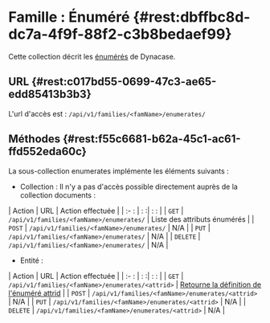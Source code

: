 # Famille : Énuméré {#rest:dbffbc8d-dc7a-4f9f-88f2-c3b8bedaef99}

Cette collection décrit les [énumérés][doc_enum] de Dynacase. 

## URL {#rest:c017bd55-0699-47c3-ae65-edd85413b3b3}

L'url d'accès est : `/api/v1/families/<famName>/enumerates/`

## Méthodes {#rest:f55c6681-b62a-45c1-ac61-ffd552eda60c}

La sous-collection enumerates implémente les éléments suivants :

* Collection : Il n'y a pas d'accès possible directement auprès de la collection documents :

| Action   | URL                                               | Action effectuée                            |
| :-     : | :                                                :| :                                         : |
| `GET`    | `/api/v1/families/<famName>/enumerates/`          | Liste des attributs énumérés                |
| `POST`   | `/api/v1/families/<famName>/enumerates/`          | N/A                                         |
| `PUT`    | `/api/v1/families/<famName>/enumerates/`          | N/A                                         |
| `DELETE` | `/api/v1/families/<famName>/enumerates/`          | N/A                                         |

* Entité :

| Action   | URL                                                    | Action effectuée                                              |
| :-     : | :                                                     :| :                                                           : |
| `GET`    | `/api/v1/families/<famName>/enumerates/<attrid>`       | [Retourne la définition de l'énuméré attrid][get_enum]        |
| `POST`   | `/api/v1/families/<famName>/enumerates/<attrid>`       | N/A                                                           |
| `PUT`    | `/api/v1/families/<famName>/enumerates/<attrid>`       | N/A                                                           |
| `DELETE` | `/api/v1/families/<famName>/enumerates/<attrid>`       | N/A                                                           |


<!-- links -->
[doc_enum]: http://docs.anakeen.com/dynacase/3.2/dynacase-doc-core-reference/website/book//core-ref:eef3e3ec-2d50-41bd-98e1-cc978f0a5178.html#core-ref:eef3e3ec-2d50-41bd-98e1-cc978f0a5178
[get_enum]: #rest:bb13e401-1859-4c73-b299-70b801ed7eb0